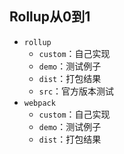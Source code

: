 ## Rollup从0到1

- `rollup`
  - `custom`：自己实现
  - `demo`：测试例子
  - `dist`：打包结果
  - `src`：官方版本测试
- `webpack`
  - `custom`：自己实现
  - `demo`：测试例子
  - `dist`：打包结果


